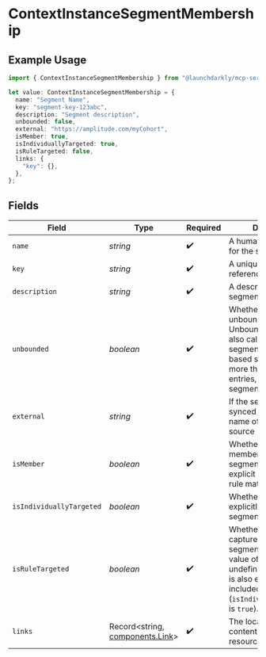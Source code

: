 # ContextInstanceSegmentMembership

## Example Usage

```typescript
import { ContextInstanceSegmentMembership } from "@launchdarkly/mcp-server/models/components";

let value: ContextInstanceSegmentMembership = {
  name: "Segment Name",
  key: "segment-key-123abc",
  description: "Segment description",
  unbounded: false,
  external: "https://amplitude.com/myCohort",
  isMember: true,
  isIndividuallyTargeted: true,
  isRuleTargeted: false,
  links: {
    "key": {},
  },
};
```

## Fields

| Field                                                                                                                                                                                                | Type                                                                                                                                                                                                 | Required                                                                                                                                                                                             | Description                                                                                                                                                                                          | Example                                                                                                                                                                                              |
| ---------------------------------------------------------------------------------------------------------------------------------------------------------------------------------------------------- | ---------------------------------------------------------------------------------------------------------------------------------------------------------------------------------------------------- | ---------------------------------------------------------------------------------------------------------------------------------------------------------------------------------------------------- | ---------------------------------------------------------------------------------------------------------------------------------------------------------------------------------------------------- | ---------------------------------------------------------------------------------------------------------------------------------------------------------------------------------------------------- |
| `name`                                                                                                                                                                                               | *string*                                                                                                                                                                                             | :heavy_check_mark:                                                                                                                                                                                   | A human-friendly name for the segment                                                                                                                                                                | Segment Name                                                                                                                                                                                         |
| `key`                                                                                                                                                                                                | *string*                                                                                                                                                                                             | :heavy_check_mark:                                                                                                                                                                                   | A unique key used to reference the segment                                                                                                                                                           | segment-key-123abc                                                                                                                                                                                   |
| `description`                                                                                                                                                                                        | *string*                                                                                                                                                                                             | :heavy_check_mark:                                                                                                                                                                                   | A description of the segment's purpose                                                                                                                                                               | Segment description                                                                                                                                                                                  |
| `unbounded`                                                                                                                                                                                          | *boolean*                                                                                                                                                                                            | :heavy_check_mark:                                                                                                                                                                                   | Whether this is an unbounded segment. Unbounded segments, also called big segments, may be list-based segments with more than 15,000 entries, or synced segments.                                    | false                                                                                                                                                                                                |
| `external`                                                                                                                                                                                           | *string*                                                                                                                                                                                             | :heavy_check_mark:                                                                                                                                                                                   | If the segment is a synced segment, the name of the external source                                                                                                                                  | https://amplitude.com/myCohort                                                                                                                                                                       |
| `isMember`                                                                                                                                                                                           | *boolean*                                                                                                                                                                                            | :heavy_check_mark:                                                                                                                                                                                   | Whether the context is a member of this segment, either by explicit inclusion or by rule matching                                                                                                    | true                                                                                                                                                                                                 |
| `isIndividuallyTargeted`                                                                                                                                                                             | *boolean*                                                                                                                                                                                            | :heavy_check_mark:                                                                                                                                                                                   | Whether the context is explicitly included in this segment                                                                                                                                           | true                                                                                                                                                                                                 |
| `isRuleTargeted`                                                                                                                                                                                     | *boolean*                                                                                                                                                                                            | :heavy_check_mark:                                                                                                                                                                                   | Whether the context is captured by this segment's rules. The value of this field is undefined if the context is also explicitly included (<code>isIndividuallyTargeted</code> is <code>true</code>). | false                                                                                                                                                                                                |
| `links`                                                                                                                                                                                              | Record<string, [components.Link](../../models/components/link.md)>                                                                                                                                   | :heavy_check_mark:                                                                                                                                                                                   | The location and content type of related resources                                                                                                                                                   |                                                                                                                                                                                                      |